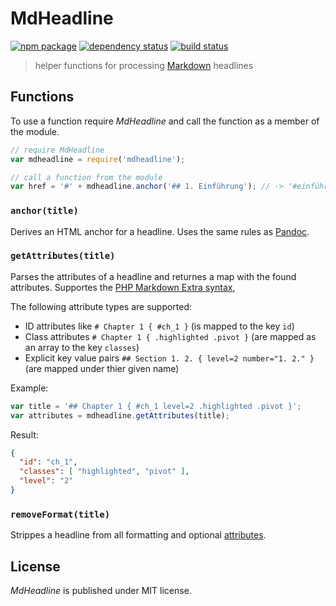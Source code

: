 MdHeadline
==========

[![npm package][npm-img]][npm-url]
[![dependency status][libraries-img]][libraries-url]
[![build status][travis-img]][travis-url]

> helper functions for processing [Markdown] headlines

Functions
---------

To use a function require _MdHeadline_ and call the function as a member of the module.

``` js
// require MdHeadline
var mdheadline = require('mdheadline');

// call a function from the module
var href = '#' + mdheadline.anchor('## 1. Einführung'); // -> '#einführung'
```

### `anchor(title)`

Derives an HTML anchor for a headline.
Uses the same rules as [Pandoc].

### `getAttributes(title)`

Parses the attributes of a headline and returnes a map with the found attributes.
Supportes the [PHP Markdown Extra syntax][spe-attr],

The following attribute types are supported:

* ID attributes like `# Chapter 1 { #ch_1 }`
  (is mapped to the key `id`)
* Class attributes `# Chapter 1 { .highlighted .pivot }`
  (are mapped as an array to the key `classes`)
* Explicit key value pairs `## Section 1. 2. { level=2 number="1. 2." }`
  (are mapped under thier given name)

Example:

``` js
var title = '## Chapter 1 { #ch_1 level=2 .highlighted .pivot }';
var attributes = mdheadline.getAttributes(title);
```

Result:

``` json
{
  "id": "ch_1",
  "classes": [ "highlighted", "pivot" ],
  "level": "2"
} 
```

### `removeFormat(title)`

Strippes a headline from all formatting and optional [attributes][spe-attr].

License
-------

_MdHeadline_ is published under MIT license.

[npm-url]: https://www.npmjs.com/package/mdheadline
[npm-img]: https://img.shields.io/npm/v/mdheadline.svg
[libraries-url]: https://libraries.io/npm/mdheadline
[libraries-img]: https://img.shields.io/librariesio/github/mastersign/mdheadline.svg
[travis-img]: https://img.shields.io/travis/mastersign/mdheadline/master.svg
[travis-url]: https://travis-ci.org/mastersign/mdheadline
[Markdown]: https://daringfireball.net/projects/markdown/
[spe-attr]: https://michelf.ca/projects/php-markdown/extra/#spe-attr
[Pandoc]: http://pandoc.org/README.html#header-identifiers
